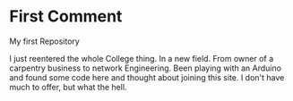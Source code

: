 # First Comment
My first Repository

I just reentered the whole College thing. In a new field. From owner of a carpentry business to 
network Engineering. Been playing with an Arduino and found some code here and thought about joining
this site. I don't have much to offer, but what the hell.
